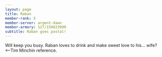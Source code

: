 ```yaml
---
layout: page
title: Raban
member-rank: 5
member-server: argent-dawn
member-armory: 127/159823999
subtitle: Raban goes postal!
---
```


Will keep you busy.  Raban loves to drink and make sweet love to his... wife? <--Tim Minchin reference.
